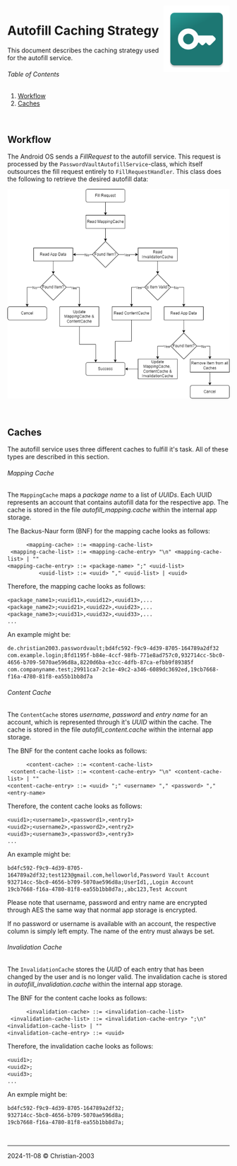 <img src="../img/icon.png" height="150" align="right"/>

# Autofill Caching Strategy
This document describes the caching strategy used for the autofill service.

###### Table of Contents
1. [Workflow](#workflow)
2. [Caches](#caches)

<br/>

## Workflow
The Android OS sends a _FillRequest_ to the autofill service. This request is processed by the `PasswordVaultAutofillService`-class, which itself outsources the fill request entirely to `FillRequestHandler`. This class does the following to retrieve the desired autofill data:

![](../img/development/autofill_caching.png)

<br/>

## Caches
The autofill service uses three different caches to fulfill it's task. All of these types are described in this section.

###### Mapping Cache
The `MappingCache` maps a _package name_ to a list of _UUIDs_. Each UUID represents an account that contains autofill data for the respective app. The cache is stored in the file _autofill_mapping.cache_ within the internal app storage.

The Backus-Naur form (BNF) for the mapping cache looks as follows:
```bnf
      <mapping-cache> ::= <mapping-cache-list>
 <mapping-cache-list> ::= <mapping-cache-entry> "\n" <mapping-cache-list> | ""
<mapping-cache-entry> ::= <package-name> ";" <uuid-list>
          <uuid-list> ::= <uuid> "," <uuid-list> | <uuid>
```

Therefore, the mapping cache looks as follows:
```csv
<package_name1>;<uuid11>,<uuid12>,<uuid13>,...
<package_name2>;<uuid21>,<uuid22>,<uuid23>,...
<package_name3>;<uuid31>,<uuid32>,<uuid33>,...
...
```

An example might be:
```csv
de.christian2003.passwordvault;bd4fc592-f9c9-4d39-8705-164789a2df32
com.example.login;8fd1195f-b84e-4ccf-98fb-771e8ad757c0,932714cc-5bc0-4656-b709-5070ae596d8a,8220d6ba-e3cc-4dfb-87ca-efbb9f89385f
com.companyname.test;29911ca7-2c1e-49c2-a346-6089dc3692ed,19cb7668-f16a-4780-81f8-ea55b1bb8d7a
```

###### Content Cache
The `ContentCache` stores _username_, _password_ and _entry name_ for an account, which is represented through it's _UUID_ within the cache. The cache is stored in the file _autofill_content.cache_ within the internal app storage.

The BNF for the content cache looks as follows:
```bnf
      <content-cache> ::= <content-cache-list>
 <content-cache-list> ::= <content-cache-entry> "\n" <content-cache-list> | ""
<content-cache-entry> ::= <uuid> ";" <username> "," <password> "," <entry-name>
```

Therefore, the content cache looks as follows:
```csv
<uuid1>;<username1>,<password1>,<entry1>
<uuid2>;<username2>,<password2>,<entry2>
<uuid3>;<username3>,<password3>,<entry3>
...
```

An example might be:
```csv
bd4fc592-f9c9-4d39-8705-164789a2df32;test123@gmail.com,helloworld,Password Vault Account
932714cc-5bc0-4656-b709-5070ae596d8a;UserId1,,Login Account
19cb7668-f16a-4780-81f8-ea55b1bb8d7a;,abc123,Test Account
```

Please note that username, password and entry name are encrypted through AES the same way that normal app storage is encrypted.

If no password or username is available with an account, the respective column is simply left empty. The name of the entry must always be set.

###### Invalidation Cache
The `InvalidationCache` stores the _UUID_ of each entry that has been changed by the user and is no longer valid. The invalidation cache is stored in _autofill_invalidation.cache_ within the internal app storage.

The BNF for the content cache looks as follows:
```bnf
      <invalidation-cache> ::= <invalidation-cache-list>
 <invalidation-cache-list> ::= <invalidation-cache-entry> ";\n" <invalidation-cache-list> | ""
<invalidation-cache-entry> ::= <uuid>
```

Therefore, the invalidation cache looks as follows:
```csv
<uuid1>;
<uuid2>;
<uuid3>;
...
```

An exmple might be:
```csv
bd4fc592-f9c9-4d39-8705-164789a2df32;
932714cc-5bc0-4656-b709-5070ae596d8a;
19cb7668-f16a-4780-81f8-ea55b1bb8d7a;
```

<br/>

***
2024-11-08 
&copy; Christian-2003
